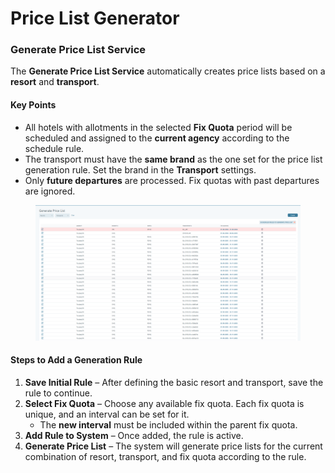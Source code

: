 # Price List Generator

### Generate Price List Service <a href="#generate-price-list-service" id="generate-price-list-service"></a>

The **Generate Price List Service** automatically creates price lists based on a **resort** and **transport**.

#### Key Points

* All hotels with allotments in the selected **Fix Quota** period will be scheduled and assigned to the **current agency** according to the schedule rule.
* The transport must have the **same brand** as the one set for the price list generation rule. Set the brand in the **Transport** settings.
* Only **future departures** are processed. Fix quotas with past departures are ignored.

<figure><img src=".gitbook/assets/image (2) (1) (1) (1) (1) (1) (1) (1) (1) (1) (2).png" alt=""><figcaption></figcaption></figure>

#### Steps to Add a Generation Rule

1. **Save Initial Rule** – After defining the basic resort and transport, save the rule to continue.
2. **Select Fix Quota** – Choose any available fix quota. Each fix quota is unique, and an interval can be set for it.
   * The **new interval** must be included within the parent fix quota.
3. **Add Rule to System** – Once added, the rule is active.
4. **Generate Price List** – The system will generate price lists for the current combination of resort, transport, and fix quota according to the rule.
